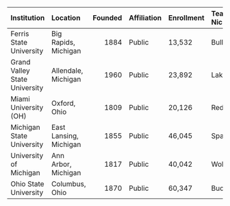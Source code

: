 | Institution                   | Location               |   Founded | Affiliation   | Enrollment   | Team Nickname   |
|:------------------------------|:-----------------------|----------:|:--------------|:-------------|:----------------|
| Ferris State University       | Big Rapids, Michigan   |      1884 | Public        | 13,532       | Bulldogs        |
| Grand Valley State University | Allendale, Michigan    |      1960 | Public        | 23,892       | Lakers          |
| Miami University (OH)         | Oxford, Ohio           |      1809 | Public        | 20,126       | RedHawks        |
| Michigan State University     | East Lansing, Michigan |      1855 | Public        | 46,045       | Spartans        |
| University of Michigan        | Ann Arbor, Michigan    |      1817 | Public        | 40,042       | Wolverines      |
| Ohio State University         | Columbus, Ohio         |      1870 | Public        | 60,347       | Buckeyes        |